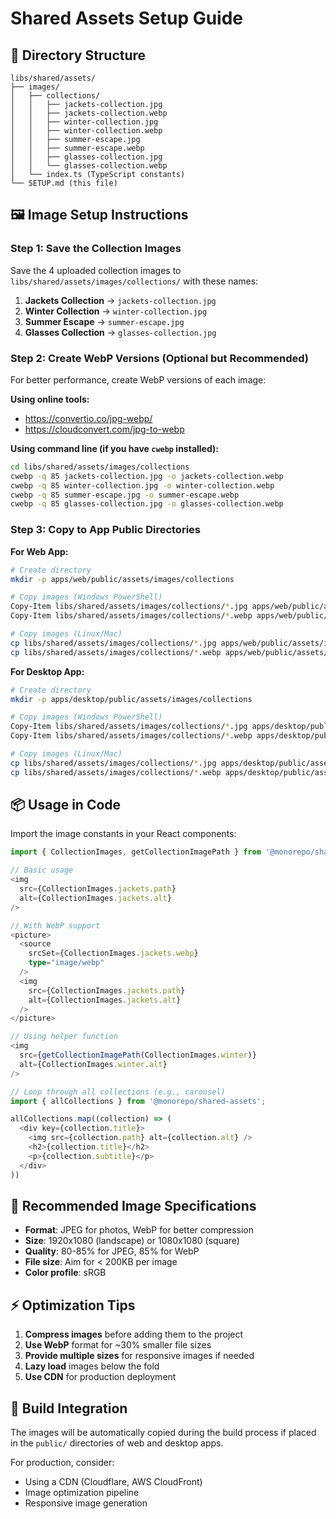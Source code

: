 # Shared Assets Setup Guide

## 📁 Directory Structure

```
libs/shared/assets/
├── images/
│   ├── collections/
│   │   ├── jackets-collection.jpg
│   │   ├── jackets-collection.webp
│   │   ├── winter-collection.jpg
│   │   ├── winter-collection.webp
│   │   ├── summer-escape.jpg
│   │   ├── summer-escape.webp
│   │   ├── glasses-collection.jpg
│   │   └── glasses-collection.webp
│   └── index.ts (TypeScript constants)
└── SETUP.md (this file)
```

## 🖼️ Image Setup Instructions

### Step 1: Save the Collection Images

Save the 4 uploaded collection images to `libs/shared/assets/images/collections/` with these names:

1. **Jackets Collection** → `jackets-collection.jpg`
2. **Winter Collection** → `winter-collection.jpg`
3. **Summer Escape** → `summer-escape.jpg`
4. **Glasses Collection** → `glasses-collection.jpg`

### Step 2: Create WebP Versions (Optional but Recommended)

For better performance, create WebP versions of each image:

**Using online tools:**
- https://convertio.co/jpg-webp/
- https://cloudconvert.com/jpg-to-webp

**Using command line (if you have `cwebp` installed):**
```bash
cd libs/shared/assets/images/collections
cwebp -q 85 jackets-collection.jpg -o jackets-collection.webp
cwebp -q 85 winter-collection.jpg -o winter-collection.webp
cwebp -q 85 summer-escape.jpg -o summer-escape.webp
cwebp -q 85 glasses-collection.jpg -o glasses-collection.webp
```

### Step 3: Copy to App Public Directories

**For Web App:**
```bash
# Create directory
mkdir -p apps/web/public/assets/images/collections

# Copy images (Windows PowerShell)
Copy-Item libs/shared/assets/images/collections/*.jpg apps/web/public/assets/images/collections/
Copy-Item libs/shared/assets/images/collections/*.webp apps/web/public/assets/images/collections/

# Copy images (Linux/Mac)
cp libs/shared/assets/images/collections/*.jpg apps/web/public/assets/images/collections/
cp libs/shared/assets/images/collections/*.webp apps/web/public/assets/images/collections/
```

**For Desktop App:**
```bash
# Create directory
mkdir -p apps/desktop/public/assets/images/collections

# Copy images (Windows PowerShell)
Copy-Item libs/shared/assets/images/collections/*.jpg apps/desktop/public/assets/images/collections/
Copy-Item libs/shared/assets/images/collections/*.webp apps/desktop/public/assets/images/collections/

# Copy images (Linux/Mac)
cp libs/shared/assets/images/collections/*.jpg apps/desktop/public/assets/images/collections/
cp libs/shared/assets/images/collections/*.webp apps/desktop/public/assets/images/collections/
```

## 📦 Usage in Code

Import the image constants in your React components:

```typescript
import { CollectionImages, getCollectionImagePath } from '@monorepo/shared-assets';

// Basic usage
<img 
  src={CollectionImages.jackets.path} 
  alt={CollectionImages.jackets.alt}
/>

// With WebP support
<picture>
  <source 
    srcSet={CollectionImages.jackets.webp} 
    type="image/webp" 
  />
  <img 
    src={CollectionImages.jackets.path} 
    alt={CollectionImages.jackets.alt}
  />
</picture>

// Using helper function
<img 
  src={getCollectionImagePath(CollectionImages.winter)} 
  alt={CollectionImages.winter.alt}
/>

// Loop through all collections (e.g., carousel)
import { allCollections } from '@monorepo/shared-assets';

allCollections.map((collection) => (
  <div key={collection.title}>
    <img src={collection.path} alt={collection.alt} />
    <h2>{collection.title}</h2>
    <p>{collection.subtitle}</p>
  </div>
))
```

## 🎨 Recommended Image Specifications

- **Format**: JPEG for photos, WebP for better compression
- **Size**: 1920x1080 (landscape) or 1080x1080 (square)
- **Quality**: 80-85% for JPEG, 85% for WebP
- **File size**: Aim for < 200KB per image
- **Color profile**: sRGB

## ⚡ Optimization Tips

1. **Compress images** before adding them to the project
2. **Use WebP** format for ~30% smaller file sizes
3. **Provide multiple sizes** for responsive images if needed
4. **Lazy load** images below the fold
5. **Use CDN** for production deployment

## 🔄 Build Integration

The images will be automatically copied during the build process if placed in the `public/` directories of web and desktop apps.

For production, consider:
- Using a CDN (Cloudflare, AWS CloudFront)
- Image optimization pipeline
- Responsive image generation

